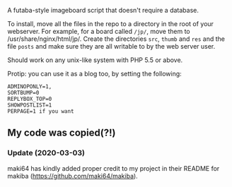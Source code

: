 A futaba-style imageboard script that doesn't require a database.

To install, move all the files in the repo to a directory in the
root of your webserver. For example, for a board called `/jp/`, move
them to /usr/share/nginx/html/jp/. Create the directories `src`,
`thumb` and `res` and the file `posts` and make sure they are all
writable to by the web server user.

Should work on any unix-like system with PHP 5.5 or above.

Protip: you can use it as a blog too, by setting the following:
```
ADMINOPONLY=1,
SORTBUMP=0
REPLYBOX_TOP=0
SHOWPOSTLIST=1
PERPAGE=1 if you want
```
## My code was copied(?!)

### Update (2020-03-03)
maki64 has kindly added proper credit to my project in their README for
makiba (https://github.com/maki64/makiba).
